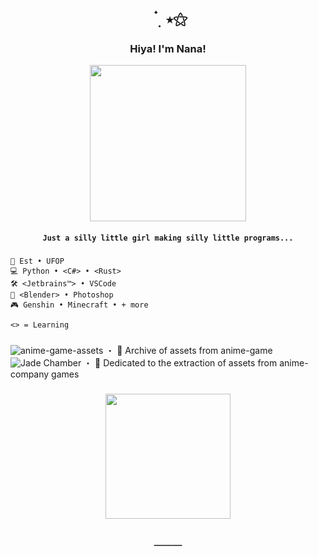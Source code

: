<div align="center">

[//]: # "Header"

# ` ๋࣭ ⭑⚝`

<h3> Hiya! I'm Nana! </h3>
<img height="250" src="https://raw.githubusercontent.com/qilinmoe/qilinmoe/main/assets/ganyu/pfp-circle.png">

#### `Just a silly little girl making silly little programs...`

</div>

###

<div align="left">

[//]: # "Main Content"

```
💼 Est • UFOP
💻 Python • <C#> • <Rust>
🛠️ <Jetbrains™> • VSCode
🧰 <Blender> • Photoshop
🎮 Genshin • Minecraft • + more

<> = Learning
```

###

![anime-game-assets](https://github.com/qilinmoe/anime-game-assets/) ・ 💾 Archive of assets from anime-game <br>
![Jade Chamber](https://github.com/jade-chamber) ・ 🧧 Dedicated to the extraction of assets from anime-company games <br>

</div>

###

<div align="center">

[//]: # "Footer"

<img height="200" src="https://raw.githubusercontent.com/qilinmoe/qilinmoe/main/assets/ganyu/decoration.png">

<h2>───</h2>

</div>
